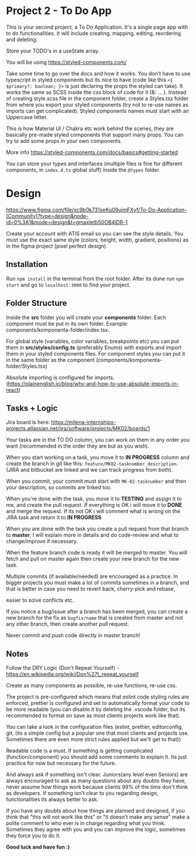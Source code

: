 # Project 2 - To Do App

This is your second project, a To Do Application. It's a single page app with to do functionalities.
It will include creating, mapping, editing, reordering and deleting.

Store your TODO's in a useState array.

You will be using https://styled-components.com/

Take some time to go over the docs and how it works. You don't have to use typescript in styled components but its nice to have
(code like this `<{ $primary?: boolean; }>` is just declaring the props the styled can take). It works the same as SCSS inside the css block of code for it
(&: ... ).
Instead of creating style.scss file in the component folder, create a Styles.tsx folder from where you export your styled components (try not to re-use names as imports can get complicated). Styled components names must start with an Uppercase letter.

This is how Material UI / Chakra etc work behind the scenes, they are basically pre-made styled components that support many props. You can try to add some props in your own components.

More info https://styled-components.com/docs/basics#getting-started

You can store your types and interfaces (multiple files is fine for different components, in `index.d.ts` global stuff) inside the `@types` folder.

# Design

https://www.figma.com/file/xc9b0k731seKu09ujmFXyf/To-Do-Application-(Community)?type=design&node-id=0%3A1&mode=design&t=gmaxletb50OB4lDR-1

Create your account with ATIS email so you can see the style details.
You must use the exact same style (colors, height, width, gradient, positions) as in the figma project (pixel perfect design)

## Installation

Run `npm install` in the terminal from the root folder. After its done run `npm start` and go to `localhost:3000` to find your project.

## Folder Structure

Inside the **src** folder you will create your **components** folder. Each component must be put in its own folder. Example: components/komponenta-folder/index.tsx.

For global style (variables, color variables, breakpoints etc) you can put them in **src/styles/config.ts** (preferably Enums) with exports and import them in your styled components files. For component styles you can put it in the same folder as the component (components/komponenta-folder/Styles.tsx)

Absolute importing is configured for imports. (https://plainenglish.io/blog/why-and-how-to-use-absolute-imports-in-react)

## Tasks + Logic

Jira board is here: https://milena-internships-projects.atlassian.net/jira/software/projects/MK02/boards/1

Your tasks are in the TO DO column, you can work on them in any order you want (recommended in the order they are but as you wish).

When you start working on a task, you move it to **IN PROGRESS** column and create the branch in git like this: `feature/MK02-tasknumber_description`. (JIRA and bitbucket are linked and we can track progress from both).

When you commit, your commit must start with `MK-02-tasknumber` and then your description, so commits are linked too.

When you're done with the task, you move it to **TESTING** and assign it to me, and create the pull request.
If everything is OK i will move it to **DONE** and merge the request.
If its not OK i will comment what is wrong on the JIRA task and return it to **IN PROGRESS**

When you are done with the task you create a pull request from that branch to **master**, I will explain more in details and do code-review and what to change/improve if necessary.

When the feature branch code is ready it will be merged to master. You will fetch and pull on master again then create your new branch for the new task.

Multiple commits (if available/needed) are encouraged as a practice. In bigger projects you must make a lot of commits sometimes in a branch, and that is better in case you need to revert back, cherry-pick and rebase,

easier to solve conflicts etc.

If you notice a bug/issue after a branch has been merged, you can create a new branch for the fix as `bugfix/name` that is created from master and not any other branch, then create another pull request.

Never commit and push code directly in master branch!

## Notes

Follow the DRY Logic (Don't Repeat Yourself) - https://en.wikipedia.org/wiki/Don%27t_repeat_yourself

Create as many components as possible, re-use functions, re-use css.

The project is pre-configured which means that eslint code styling rules are enforced, prettier is configured and set to automatically format your code to be more readable (you can disable it by deleting the .vscode folder, but its recommended to format on save as most clients projects work like that).

You can take a look in the configuration files (eslint, prettier, editorconfig, git, (its a simple config but a popular one that most clients and projects use. Sometimes there are even more strict rules applied but we'll get to that))

Readable code is a must. If something is getting complicated (function/component) you should add some comments to explain it. Its just practice for now but necessary for the future.

And always ask if something isn't clear. Juniors(any level even Seniors) are always encouraged to ask as many questions about any doubts they have, never assume how things work because clients 99% of the time don't think as developers. If something isn't clear to you regarding design, functionalities its always better to ask.

If you have any doubts about how things are planned and designed, if you think that "this will not work like this" or "it doesn't make any sense" make a polite comment to who ever is in charge regarding what you think. Sometimes they agree with you and you can improve the logic, sometimes they force you to do it.

**Good luck and have fun :)**
